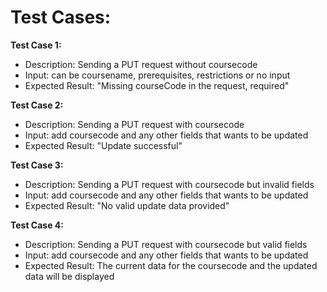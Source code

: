 # Test Cases:

**Test Case 1:**
- Description: Sending a PUT request without coursecode
- Input: can be coursename, prerequisites, restrictions or no input
- Expected Result: "Missing courseCode in the request, required"

**Test Case 2:**
- Description: Sending a PUT request with coursecode
- Input: add coursecode and any other fields that wants to be updated
- Expected Result: "Update successful"

**Test Case 3:**
- Description: Sending a PUT request with coursecode but invalid fields
- Input: add coursecode and any other fields that wants to be updated
- Expected Result: "No valid update data provided"

**Test Case 4:**
- Description: Sending a PUT request with coursecode but valid fields
- Input: add coursecode and any other fields that wants to be updated
- Expected Result: The current data for the coursecode and the updated data will be displayed




